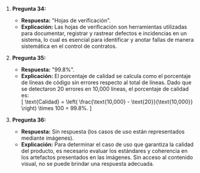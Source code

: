 1. **Pregunta 34:**  
   - **Respuesta:** "Hojas de verificación".  
   - **Explicación:** Las hojas de verificación son herramientas utilizadas para documentar, registrar y rastrear defectos e incidencias en un sistema, lo cual es esencial para identificar y anotar fallas de manera sistemática en el control de contratos.

2. **Pregunta 35:**  
   - **Respuesta:** "99.8%".  
   - **Explicación:** El porcentaje de calidad se calcula como el porcentaje de líneas de código sin errores respecto al total de líneas. Dado que se detectaron 20 errores en 10,000 líneas, el porcentaje de calidad es:  
     \[
     \text{Calidad} = \left( \frac{\text{10,000} - \text{20}}{\text{10,000}} \right) \times 100 = 99.8\%.
     \]

3. **Pregunta 36:**  
   - **Respuesta:** Sin respuesta (los casos de uso están representados mediante imágenes).  
   - **Explicación:** Para determinar el caso de uso que garantiza la calidad del producto, es necesario evaluar los estándares y coherencia en los artefactos presentados en las imágenes. Sin acceso al contenido visual, no se puede brindar una respuesta adecuada.